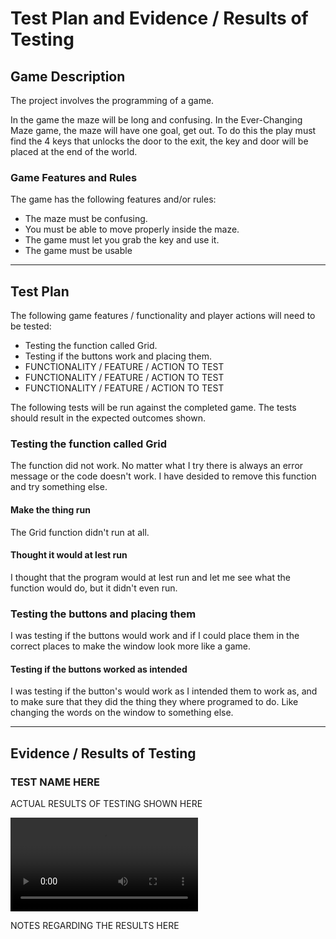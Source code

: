 # Test Plan and Evidence / Results of Testing

## Game Description

The project involves the programming of a game.

In the game the maze will be long and confusing.
In the Ever-Changing Maze game, the maze will have one goal, get out.
To do this the play must find the 4 keys that unlocks the door to the exit, the key and door will be placed at the end of the world.

### Game Features and Rules

The game has the following features and/or rules:

- The maze must be confusing.
- You must be able to move properly inside the maze.
- The game must let you grab the key and use it.
- The game must be usable

---

## Test Plan

The following game features / functionality and player actions will need to be tested:

- Testing the function called Grid.
- Testing if the buttons work and placing them.
- FUNCTIONALITY / FEATURE / ACTION TO TEST
- FUNCTIONALITY / FEATURE / ACTION TO TEST
- FUNCTIONALITY / FEATURE / ACTION TO TEST

The following tests will be run against the completed game. The tests should result in the expected outcomes shown.


### Testing the function called Grid

The function did not work. No matter what I try there is always an error message or the code doesn't work. I have desided to remove this function and try something else.

#### Make the thing run

The Grid function didn't run at all.

#### Thought it would at lest run

I thought that the program would at lest run and let me see what the function would do, but it didn't even run.


### Testing the buttons and placing them

I was testing if the buttons would work and if I could place them in the correct places to make the window look more like a game.

#### Testing if the buttons worked as intended

I was testing if the button's would work as I intended them to work as, and to make sure that they did the thing they where programed to do.
Like changing the words on the window to something else.


---


## Evidence / Results of Testing

### TEST NAME HERE

ACTUAL RESULTS OF TESTING SHOWN HERE

![](C:\Users\Brianna\Ampps\www\300DTD\300DTD-coding-project\images\Recording-20241107_205142.webm)

NOTES REGARDING THE RESULTS HERE
